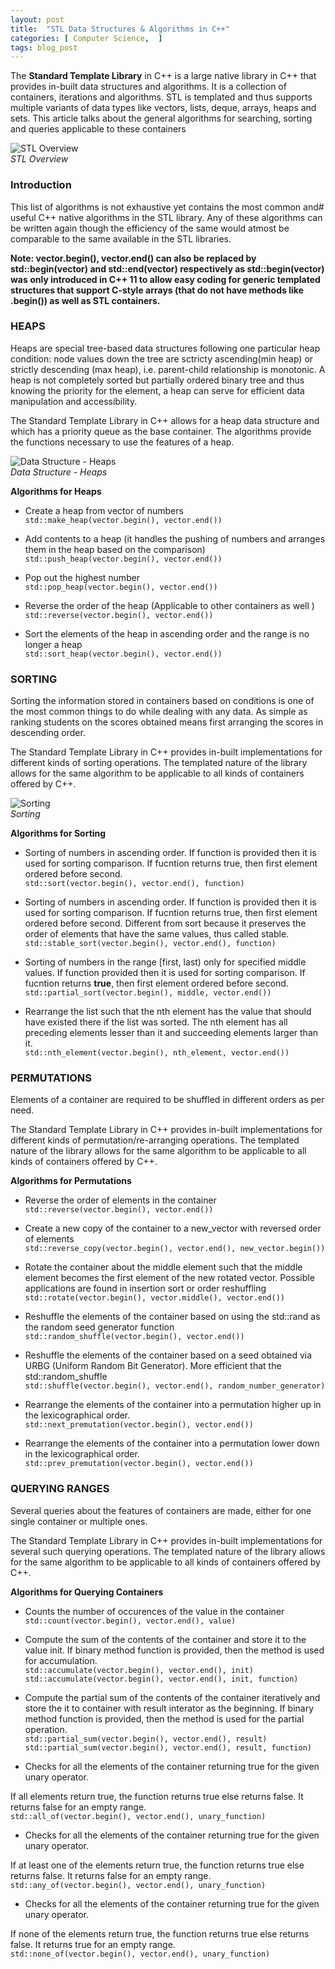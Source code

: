 ```yaml
---
layout: post
title:  "STL Data Structures & Algorithms in C++"
categories: [ Computer Science,  ]
tags: blog_post
---
```

The **Standard Template Library** in C++ is a large native library in C++ that provides in-built data structures and algorithms. It is a collection of containers, iterations and algorithms. STL is templated and thus supports multiple variants of data types like vectors, lists, deque, arrays, heaps and sets. This article talks about the general algorithms for searching, sorting and queries applicable to these containers

![STL Overview]({{site.baseurl}}/assets/images/stl/stl_overview.png )<br> *STL Overview*

### Introduction

This list of algorithms is not exhaustive yet contains the most common and# useful C++ native algorithms in the STL library. Any of these algorithms can be written again though the efficiency of the same would atmost be comparable to the same available in the STL libraries. 

**Note:  vector.begin(), vector.end() can also be replaced by std::begin(vector) and std::end(vector) respectively as std::begin(vector) was only introduced in C++ 11 to allow easy coding for generic templated structures that support C-style arrays (that do not have methods like .begin()) as well as STL containers.**

### HEAPS
Heaps are special tree-based data structures following one particular heap condition: node values down the tree are sctricty ascending(min heap) or strictly descending (max heap), i.e. parent-child relationship is monotonic. A heap is not completely sorted but partially ordered binary tree and thus knowing the priority for the element, a heap can serve for efficient data manipulation and accessibility. 

The Standard Template Library in C++ allows for a heap data structure and which has a priority queue as the base container. The algorithms provide the functions necessary to use the features of a heap. 

![Data Structure - Heaps]({{site.baseurl}}/assets/images/stl/heap.png )<br> *Data Structure - Heaps*

**Algorithms for Heaps**

* Create a heap from vector of numbers 
<br>`std::make_heap(vector.begin(), vector.end())`

* Add contents to a heap (it handles the pushing of numbers and arranges them in the heap based on the comparison) 
<br>`std::push_heap(vector.begin(), vector.end())`

* Pop out the highest number 
<br>`std::pop_heap(vector.begin(), vector.end())`

* Reverse the order of the heap (Applicable to other containers as well )
<br>`std::reverse(vector.begin(), vector.end())`

* Sort the elements of the heap in ascending order and the range is no longer a heap 
<br>`std::sort_heap(vector.begin(), vector.end())`

### SORTING
Sorting the information stored in containers based on conditions is one of the most common things to do while dealing with any data. As simple as ranking students on the scores obtained means first arranging the scores in descending order. 

The Standard Template Library in C++ provides in-built implementations for different kinds of sorting operations. The templated nature of the library allows for the same algorithm to be applicable to all kinds of containers offered by C++.

![Sorting]({{site.baseurl}}/assets/images/stl/sorting.png )<br> *Sorting*

**Algorithms for Sorting**

* Sorting of numbers in ascending order. If function is provided then it is used for sorting comparison. If fucntion returns true, then first element ordered before second.
<br>`std::sort(vector.begin(), vector.end(), function)`

* Sorting of numbers in ascending order. If function is provided then it is used for sorting comparison. If fucntion returns true, then first element ordered before second. 
Different from sort because it preserves the order of elements that have the same values, thus called stable. 
<br>`std::stable_sort(vector.begin(), vector.end(), function)`

* Sorting of numbers in the range [first, last) only for specified middle values. If function provided then it is used for sorting comparison. If fucntion returns **true**, then first element ordered before second.
<br>`std::partial_sort(vector.begin(), middle, vector.end())`

* Rearrange the list such that the nth element has the value that should have existed there if the list was sorted. The nth element has all preceding elements lesser than it and succeeding elements larger than it. 
<br>`std::nth_element(vector.begin(), nth_element, vector.end())`

### PERMUTATIONS
Elements of a container are required to be shuffled in different orders as per need. 

The Standard Template Library in C++ provides in-built implementations for different kinds of permutation/re-arranging operations. The templated nature of the library allows for the same algorithm to be applicable to all kinds of containers offered by C++.

**Algorithms for Permutations**

* Reverse the order of elements in the container
<br>`std::reverse(vector.begin(), vector.end()) `

* Create a new copy of the container to a new_vector with reversed order of elements
<br>`std::reverse_copy(vector.begin(), vector.end(), new_vector.begin()) `

* Rotate the container about the middle element such that the middle element becomes the first element of the new rotated vector. Possible applications are found in insertion sort or order reshuffling
<br>`std::rotate(vector.begin(), vector.middle(), vector.end())` 

* Reshuffle the elements of the container based on using the std::rand as the random seed generator function
<br>`std::random_shuffle(vector.begin(), vector.end()) `

* Reshuffle the elements of the container based on a seed obtained via URBG (Uniform Random Bit Generator). More efficient that the std::random_shuffle
<br>`std::shuffle(vector.begin(), vector.end(), random_number_generator) `

* Rearrange the elements of the container into a permutation higher up in the lexicographical order.
<br>`std::next_premutation(vector.begin(), vector.end()) `

* Rearrange the elements of the container into a permutation lower down in the lexicographical order.
<br>`std::prev_premutation(vector.begin(), vector.end())` 

### QUERYING RANGES
Several queries about the features of containers are made, either for one single container or multiple ones. 

The Standard Template Library in C++ provides in-built implementations for several such querying operations. The templated nature of the library allows for the same algorithm to be applicable to all kinds of containers offered by C++.

**Algorithms for Querying Containers**

* Counts the number of occurences of the value in the container
<br>`std::count(vector.begin(), vector.end(), value)` 

* Compute the sum of the contents of the container and store it to the value init. If binary method function is provided, then the method is used for accumulation.
<br>`std::accumulate(vector.begin(), vector.end(), init)`
<br>`std::accumulate(vector.begin(), vector.end(), init, function) `

* Compute the partial sum of the contents of the container iteratively and store the it to container with result interator as the beginning. If binary method function is provided, then the method is used for the partial operation.
<br>`std::partial_sum(vector.begin(), vector.end(), result) `
<br>`std::partial_sum(vector.begin(), vector.end(), result, function) `

* Checks for all the elements of the container returning true for the given unary operator.

If all elements return true, the function returns true else returns false. It returns false for an empty range.
<br>`std::all_of(vector.begin(), vector.end(), unary_function) `

* Checks for all the elements of the container returning true for the given unary operator.

If at least one of the elements return true, the function returns true else returns false. It returns false for an empty range.
<br>`std::any_of(vector.begin(), vector.end(), unary_function) `

* Checks for all the elements of the container returning true for the given unary operator.

If none of the elements return true, the function returns true else returns false. It returns true for an empty range.
<br>`std::none_of(vector.begin(), vector.end(), unary_function) `